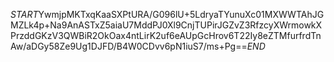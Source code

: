 $START$YwmjpMKTxqKaaSXPtURA/G096lU+5LdryaTYunuXc01MXWWTAhJGMZLk4p+Na9AnASTxZ5aiaU7MddPJ0Xl9CnjTUPirJGZvZ3RfzcyXWrmowkXPrzddGKzV3QWBiR2OkOax4ntLirK2uf6eAUpGcHrov6T22Iy8eZTMfurfrdTnAw/aDGy58Ze9Ug1DJFD/B4W0CDvv6pN1iuS7/ms+Pg==$END$